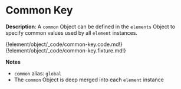 # Common Key

__Description__: A `common` Object can be defined in the `elements` Object to specify common values used by all `element` instances.

{!element/object/_code/common-key.code.md!}
{!element/object/_code/common-key.fixture.md!}

__Notes__

+ `common` alias: `global`
+ The `common` Object is deep merged into each `element` instance

<div class="cf"></div>
<div class="end"></div>

